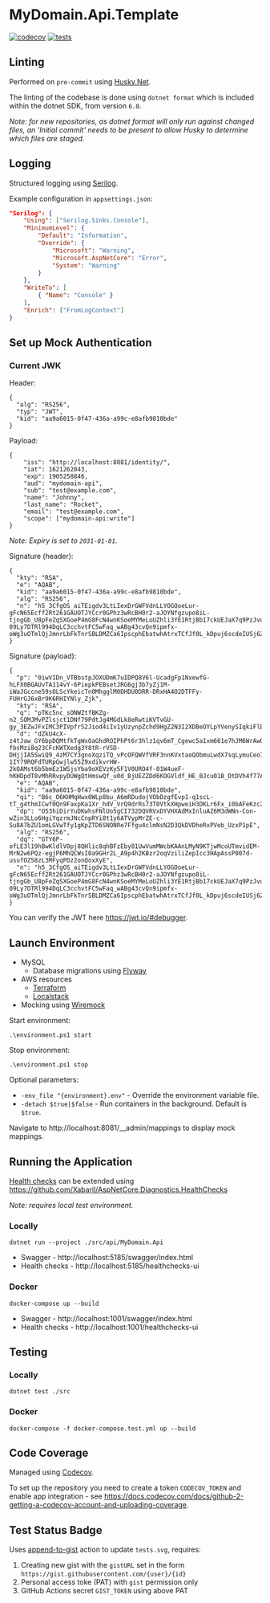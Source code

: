 # MyDomain.Api.Template

[![codecov](https://codecov.io/gh/matteus6007/MyDomain.Api.Template/branch/main/graph/badge.svg)](https://codecov.io/gh/matteus6007/MyDomain.Api.Template) [![tests](https://gist.githubusercontent.com/matteus6007/bcdf0ee6170070c0fcc68059569e76a7/raw/tests.svg)](https://gist.githubusercontent.com/matteus6007/bcdf0ee6170070c0fcc68059569e76a7/raw/tests.svg)

## Linting

Performed on `pre-commit` using [Husky.Net](https://alirezanet.github.io/Husky.Net/).

The linting of the codebase is done using `dotnet format` which is included within the dotnet SDK, from version `6.0`.

_Note: for new repositories, as dotnet format will only run against changed files, an 'Initial commit' needs to be present to allow Husky to determine which files are staged._

## Logging

Structured logging using [Serilog](https://serilog.net/).

Example configuration in `appsettings.json`:

```json
"Serilog": {
    "Using": ["Serilog.Sinks.Console"],
    "MinimumLevel": {
        "Default": "Information",
        "Override": {
            "Microsoft": "Warning",
            "Microsoft.AspNetCore": "Error",
            "System": "Warning"
        }
    },
    "WriteTo": [
        { "Name": "Console" }
    ],
    "Enrich": ["FromLogContext"]
}
```

## Set up Mock Authentication

### Current JWK

Header:

```
{
  "alg": "RS256",
  "typ": "JWT",
  "kid": "aa9a6015-0f47-436a-a99c-e8afb9810bde"
}
```

Payload:

```
{
    "iss": "http://localhost:8081/identity/",
    "iat": 1621262043,
    "exp": 1905258846,
    "aud": "mydomain-api",
    "sub": "test@example.com",
    "name": "Johnny",
    "last_name": "Rocket",
    "email": "test@example.com",
    "scope": ["mydomain-api:write"]
}
```

*Note: Expiry is set to `2031-01-01`.*

Signature (header):

```
{
  "kty": "RSA",
  "e": "AQAB",
  "kid": "aa9a6015-0f47-436a-a99c-e8afb9810bde",
  "alg": "RS256",
  "n": "h5_3CfgOS_aiTEigdv3LtLIexDrGWFVdnLLYOGOoeLur-gFcN65Ecff2Rt261GAUOTJYCcr0GPhz3wRcBH0r2-aJOYNfgzupo8iL-tjngGb_U8pFeZqSXGoeP4mG8FcN4wnKSoeMYMeLoUZhli3YE1RtjBb17ckUEJaX7q9PzJvubQZnqChWFjxkAf8Fa8ZuzBVqP_2_hm-09Ly7DTRl994DqLC3cchvtFC5wFaq_wABg43cvQn9ipmfx-oWg3uOTmlQjJmnrLbFkTnrSBLDMZCa6IpscphEbatwhAtrxTCfJf0L_kDpuj6scdeIUSj62vdsi_wDWXGz5cQxLLMQyQ"
}
```

Signature (payload):

```
{
  "p": "0iwVIDn_VTBbstpJOXUDmK7uIDPQ8V6l-UcadgFp1NxewfG-hLFX0BGAUvTA114vY-6PiepkPEBsetJRG6gj3b7yZj1M-iWaJGccne59sOLScYkeicTn0MhgglM0DHDU0DRR-DRxHA4O2DTFFy-FUHrGJ6xBr9K6RHIYNly_Zjk",
  "kty": "RSA",
  "q": "pTKc5nc_sONWZtfBKZg-n2_SOMJMvPZlsjct1DNf79PdtJg4MGdLk8eRwtiKVTvGU-gy_3EZwJFxIMC3PIVpfrS2Jiod4iIv1yUzynpZchd9HgZ2N3I2XDBeOYLpYVenySIqkiFlBgGGd5ZoLbixdJpZDOpEATGo68xloSp_fxE",
  "d": "dZkU4cX-z4tJaw_GY6bpDQMtfkTgWxOaGhdROIPhPt6r3hlz1qv6mT_Cgewc5a1xm661e7hJM6WrAwOKrjHC5-fbsMzi8q23CFcKWTXedg3Y8tR-rVSD-DHjjIA5SwiQ9_4zM7CY3gnoXqziTQ_vPcOFQWVfVRF3nnKVxtaoQObmuLwdX7sqLymuCeo7J-1IY79RQFdTURpGwjlw55Z9xdikvrHW-2kOAMst6b5bmEz1WSjsYba9oXEVzKy5F1V0URO4f-01W4ueF-hKHDpdT8vMhRRvpyDUWgQtHmswQf_u0d_BjUEZZDd6KOGVldf_HE_BJcu01B_DtDVh4f77AQ",
  "e": "AQAB",
  "kid": "aa9a6015-0f47-436a-a99c-e8afb9810bde",
  "qi": "B6c_O6KHMqHwx0WLp8bu_A6mRDudojVObDzgfEvp1-q1scL-tT_g4thmICwf0Qn9FaxpKa1Xr_hdV_VrQ9drRs73T0VtkXHpweiH3DKLr6Fx_i0bAFeKzc2R32KLmNCYtQB6VuKwP2CIAwVFmGXmoIZEaB32hjihOyNEjjaAEIs",
  "dp": "O53hiDirYuDKwhsFNlUo5gCI732DQVRVxDYVHXAdMxInluAZ6M3dWNn-Con-wZin3LLo6HgiYqzrmJNcCnpRYi8t1y6ATVypMrZE-c-Su8A7bZU1omLGVwTfy1gKpZTD6SNONRe7Ffgu4clmNsN2D3QkDVDheRxPVeb_UzxP1pE",
  "alg": "RS256",
  "dq": "GTY6P-ofLE3l19hBwKldlVOpj8QHlic8qhBFzEby81UwVumMWcbKAAnLMyN9KTjwMcoUTmvidEM-MrN2w6PQz-egjP6MhQCWsI0a9GHr2L_A9p4h2KBzr2oqVziliZepIcc3HApAssP007d-usufOZ58zL3MFyqPDz2onQoxXyE",
  "n": "h5_3CfgOS_aiTEigdv3LtLIexDrGWFVdnLLYOGOoeLur-gFcN65Ecff2Rt261GAUOTJYCcr0GPhz3wRcBH0r2-aJOYNfgzupo8iL-tjngGb_U8pFeZqSXGoeP4mG8FcN4wnKSoeMYMeLoUZhli3YE1RtjBb17ckUEJaX7q9PzJvubQZnqChWFjxkAf8Fa8ZuzBVqP_2_hm-09Ly7DTRl994DqLC3cchvtFC5wFaq_wABg43cvQn9ipmfx-oWg3uOTmlQjJmnrLbFkTnrSBLDMZCa6IpscphEbatwhAtrxTCfJf0L_kDpuj6scdeIUSj62vdsi_wDWXGz5cQxLLMQyQ"
}
```

You can verify the JWT here https://jwt.io/#debugger.

## Launch Environment

* MySQL
  * Database migrations using [Flyway](https://flywaydb.org/)
* AWS resources
  * [Terraform](https://registry.terraform.io/providers/hashicorp/aws/latest/docs/guides/custom-service-endpoints#localstack)
  * [Localstack](https://github.com/localstack/localstack)
* Mocking using [Wiremock](https://wiremock.org/docs/overview/)

Start environment:

`.\environment.ps1 start`

Stop environment:

`.\environment.ps1 stop`

Optional parameters:

* `-env_file "{environment}.env"` - Override the environment variable file.
* `-detach $true|$false` - Run containers in the background. Default is `$true`.

Navigate to http://localhost:8081/__admin/mappings to display mock mappings.

## Running the Application

[Health checks](https://docs.microsoft.com/en-us/aspnet/core/host-and-deploy/health-checks) can be extended using https://github.com/Xabaril/AspNetCore.Diagnostics.HealthChecks

_Note: requires local test environment._

### Locally

`dotnet run --project ./src/api/MyDomain.Api`

* Swagger - http://localhost:5185/swagger/index.html
* Health checks - http://localhost:5185/healthchecks-ui

### Docker

`docker-compose up --build`

* Swagger - http://localhost:1001/swagger/index.html
* Health checks - http://localhost:1001/healthchecks-ui

## Testing

### Locally

`dotnet test ./src`

### Docker

`docker-compose -f docker-compose.test.yml up --build`

## Code Coverage

Managed using [Codecov](https://about.codecov.io/).

To set up the repository you need to create a token `CODECOV_TOKEN` and enable app integration - see https://docs.codecov.com/docs/github-2-getting-a-codecov-account-and-uploading-coverage.

## Test Status Badge

Uses [append-to-gist](https://github.com/marketplace/actions/append-to-gist) action to update `tests.svg`, requires:

1. Creating new gist with the `gistURL` set in the form `https://gist.githubusercontent.com/{user}/{id}`
2. Personal access toke (PAT) with `gist` permission only
3. GitHub Actions secret `GIST_TOKEN` using above PAT
